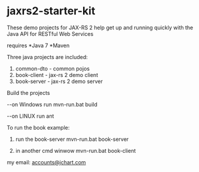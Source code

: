 jaxrs2-starter-kit
==================

These demo projects for JAX-RS 2 help get up and running quickly with the Java API for RESTful Web Services

requires
 *Java 7 
 *Maven

Three java projects are included:

1. common-dto - common pojos
2. book-client - jax-rs 2 demo client
3. book-server - jax-rs 2 demo server

Build the projects
   
   --on Windows run 
        mvn-run.bat build

   --on LINUX run 
        ant 


To run the book example:

1. run the book-server
mvn-run.bat book-server

2. in another cmd winwow
mvn-run.bat book-client

my email: accounts@jchart.com 
